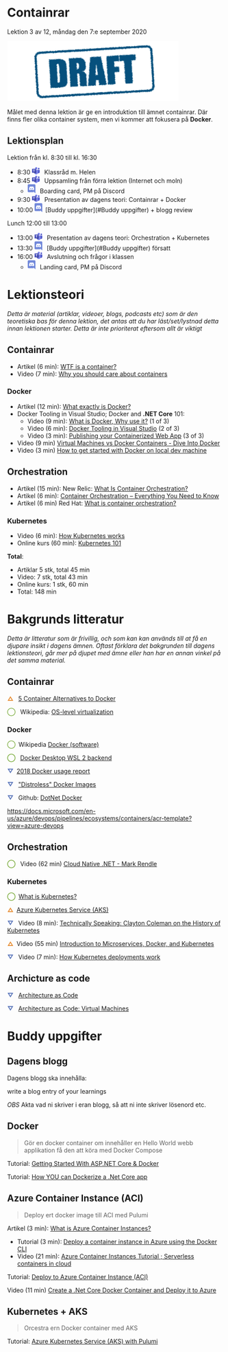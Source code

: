 # Containrar

Lektion 3 av 12, måndag den 7:e september 2020

![Draft](/assets/images/draft.png)

Målet med denna lektion är ge en introduktion till ämnet containrar. Där finns fler olika container system, men vi kommer att fokusera på **Docker**.

## Lektionsplan
Lektion från kl. 8:30 till kl. 16:30

* 8:30 <img style="margin-right:0.5em;" src="assets\images\teams18.png"/> Klassråd m. Helen
* 8:45 <img style="margin-right:0.5em;" src="assets\images\teams18.png"/> Uppsamling från förra lektion (Internet och moln)
  * <img style="margin-right:0.5em;" src="assets\images\discord18.png" alt="Discord"/> Boarding card, PM på Discord
* 9:30 <img style="margin-right:0.5em;" src="assets\images\teams18.png"/> Presentation av dagens teori: Containrar + Docker
* 10:00 <img style="margin-right:0.5em;" src="assets\images\discord18.png" alt="Discord"/>[Buddy uppgifter](#Buddy uppgifter) + blogg review

Lunch 12:00 till 13:00

* 13:00 <img style="margin-right:0.5em;" src="assets\images\teams18.png"/> Presentation av dagens teori: Orchestration + Kubernetes
* 13:30 <img style="margin-right:0.5em;" src="assets\images\discord18.png" alt="Discord"/> [Buddy uppgifter](#Buddy uppgifter) försatt
* 16:00 <img style="margin-right:0.5em;" src="assets\images\teams18.png"/> Avslutning och frågor i klassen
  * <img style="margin-right:0.5em;" src="assets\images\discord18.png" alt="Discord"/> Landing card, PM på Discord

# Lektionsteori
*Detta är material (artiklar, videoer, blogs, podcasts etc) som är den teoretiska bas för denna lektion, det antas att du har läst/set/lystnad detta innan lektionen starter. Detta är inte prioriterat eftersom allt är viktigt*

## Containrar

* Artikel (6 min): [WTF is a container?](https://techcrunch.com/2016/10/16/wtf-is-a-container)
* Video (7 min): [Why you should care about containers](https://www.youtube.com/watch?v=EUitQ8DaZW8)

### Docker

* Artikel (12 min): [What exactly is Docker?](https://medium.com/swlh/what-exactly-is-docker-1dd62e1fde38)
* Docker Tooling in Visual Studio; Docker and **.NET Core** 101:
  * Video (9 min): [What is Docker, Why use it?](https://www.youtube.com/watch?v=vmnvOITMoIg) (1 of 3)
  * Video (6 min): [Docker Tooling in Visual Studio](https://www.youtube.com/watch?v=k2sskhYEPkI)  (2 of 3) 
  * Video (3 min): [Publishing your Containerized Web App](https://www.youtube.com/watch?v=d7D0h9i-QCw)  (3 of 3)
* Video (9 min) [Virtual Machines vs Docker Containers - Dive Into Docker](https://www.youtube.com/watch?v=TvnZTi_gaNc)
* Video (3 min) [How to get started with Docker on local dev machine](https://www.youtube.com/watch?v=Kx7mOgdr3Ro)

## Orchestration

* Artikel (15 min): New Relic: [What Is Container Orchestration?](https://blog.newrelic.com/engineering/container-orchestration-explained/)
* Artikel (6 min): [Container Orchestration – Everything You Need to Know](https://www.plesk.com/blog/various/container-orchestration/)
* Artikel (6 min) Red Hat: [What is container orchestration?](https://www.redhat.com/en/topics/containers/what-is-container-orchestration)

### Kubernetes

* Video (6 min): [How Kubernetes works](https://www.youtube.com/watch?v=daVUONZqn88)
* Online kurs (60 min): [Kubernetes 101](https://www.ibm.com/cloud/architecture/content/course/kubernetes-101/kubernetes-101)


**Total**:

- Artiklar  5 stk, total 45 min
- Video: 7 stk, total 43 min
- Online kurs: 1 stk, 60 min
- Total: 148 min



# Bakgrunds litteratur

*Detta är litteratur som är frivillig, och som kan kan används till at få en djupare insikt i dagens ämnen. Oftast förklara det bakgrunden till dagens lektionsteori, går mer på djupet med ämne eller han har en annan vinkel på det samma material.*

## Containrar

<span style="color:#E78E35; font-weight: 900; margin-right:0.5em;">&#9651;</span> [5 Container Alternatives to Docker](https://containerjournal.com/topics/container-ecosystems/5-container-alternatives-to-docker/)

<span style="color:#7EAE42; font-weight: bolder; margin-right:0.5em;">&#9711;</span> Wikipedia: [OS-level virtualization](https://en.wikipedia.org/wiki/OS-level_virtualization)

### Docker

<span style="color:#7EAE42; font-weight: bolder; margin-right:0.5em;">&#9711;</span>Wikipedia [Docker (software)](https://en.wikipedia.org/wiki/Docker_(software))

<span style="color:#7EAE42; font-weight: 900; margin-right:0.5em;">&#9711;</span> [Docker Desktop WSL 2 backend](https://docs.docker.com/docker-for-windows/wsl/)

<span style="color:#5874B9; font-weight: 900; margin-right:0.5em;">&#9661;</span>[2018 Docker usage report](https://sysdig.com/blog/2018-docker-usage-report/)

<span style="color:#5874B9; font-weight: 900; margin-right:0.5em;">&#9661;</span> ["Distroless" Docker Images](https://github.com/GoogleContainerTools/distroless)

<span style="color:#5874B9; font-weight: 900; margin-right:0.5em;">&#9661;</span> Github: [DotNet Docker](https://github.com/dotnet/dotnet-docker)

https://docs.microsoft.com/en-us/azure/devops/pipelines/ecosystems/containers/acr-template?view=azure-devops

## Orchestration

<span style="color:#7EAE42; font-weight: 900; margin-right:0.5em;">&#9711;</span> Video (62 min) [Cloud Native .NET - Mark Rendle](https://www.youtube.com/watch?v=77Dk3vjVa9k)

### Kubernetes

<span style="color:#7EAE42; font-weight: 900; margin-right:0.5em;">&#9711;</span>[What is Kubernetes?](https://kubernetes.io/docs/concepts/overview/what-is-kubernetes/)

<span style="color:#E78E35; font-weight: 900; margin-right:0.5em;">&#9651;</span>[Azure Kubernetes Service (AKS)](https://docs.microsoft.com/en-us/azure/aks/intro-kubernetes)

<span style="color:#5874B9; font-weight: 900; margin-right:0.5em;">&#9661;</span> Video (8 min): [Technically Speaking: Clayton Coleman on the History of Kubernetes](https://www.youtube.com/watch?v=zUJTGqWZtq0)

<span style="color:#E78E35; font-weight: 900; margin-right:0.5em;">&#9651;</span>Video (55 min) [Introduction to Microservices, Docker, and Kubernetes](https://www.youtube.com/watch?v=1xo-0gCVhTU)

<span style="color:#5874B9; font-weight: 900; margin-right:0.5em;">&#9661;</span> Video (7 min): [How Kubernetes deployments work](https://www.youtube.com/watch?v=mNK14yXIZF4)

## Archicture as code

<span style="color:#5874B9; font-weight: 900; margin-right:0.5em;">&#9661;</span> [Architecture as Code](https://www.pulumi.com/blog/architecture-as-code-intro/)

<span style="color:#5874B9; font-weight: 900; margin-right:0.5em;">&#9661;</span> [Architecture as Code: Virtual Machines](https://www.pulumi.com/blog/architecture-as-code-vm/)

# Buddy uppgifter

## Dagens blogg

Dagens blogg ska innehålla:

write a blog entry of your learnings

*OBS* Akta vad ni skriver i eran blogg, så att ni inte skriver lösenord etc.

## Docker

>  Gör en docker container om innehåller en Hello World webb applikation få den att köra med Docker Compose

Tutorial: [Getting Started With ASP.NET Core & Docker](https://morioh.com/p/5414a74be39d)

Tutorial: [How YOU can Dockerize a .Net Core app](https://softchris.github.io/pages/dotnet-dockerize.html)

## Azure Container Instance (ACI)

>  Deploy ert docker image till ACI med Pulumi

Artikel (3 min): [What is Azure Container Instances?](https://docs.microsoft.com/en-us/azure/container-instances/container-instances-overview)

* Tutorial (3 min): [Deploy a container instance in Azure using the Docker CLI](https://docs.microsoft.com/en-us/azure/container-instances/container-instances-quickstart-docker-cli)
* Video (21 min): [Azure Container Instances Tutorial ; Serverless containers in cloud](https://www.youtube.com/watch?v=jAWLQFi4USk)

Tutorial: [Deploy to Azure Container Instance (ACI)](https://www.pulumi.com/docs/tutorials/azure/container-webserver/)

Video (11 min) [Create a .Net Core Docker Container and Deploy it to Azure](https://www.youtube.com/watch?v=q8nXv56gWms)

## Kubernetes + AKS

> Orcestra ern Docker container med AKS

Tutorial: [Azure Kubernetes Service (AKS) with Pulumi](https://www.pulumi.com/docs/tutorials/kubernetes/aks/)